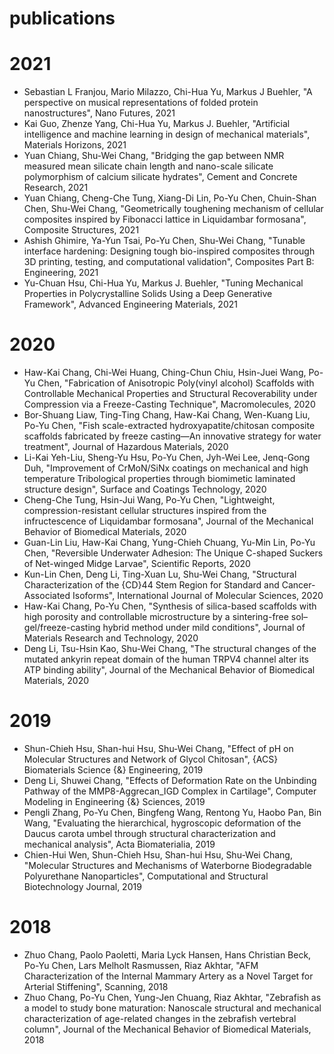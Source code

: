 
publications
============

# 2021
  
- Sebastian L Franjou, Mario Milazzo, Chi-Hua Yu, Markus J Buehler, "A perspective on musical representations of folded protein nanostructures", Nano Futures, 2021  
- Kai Guo, Zhenze Yang, Chi-Hua Yu, Markus J. Buehler, "Artificial intelligence and machine learning in design of mechanical materials", Materials Horizons, 2021  
- Yuan Chiang, Shu-Wei Chang, "Bridging the gap between NMR measured mean silicate chain length and nano-scale silicate polymorphism of calcium silicate hydrates", Cement and Concrete Research, 2021  
- Yuan Chiang, Cheng-Che Tung, Xiang-Di Lin, Po-Yu Chen, Chuin-Shan Chen, Shu-Wei Chang, "Geometrically toughening mechanism of cellular composites inspired by Fibonacci lattice in Liquidambar formosana", Composite Structures, 2021  
- Ashish Ghimire, Ya-Yun Tsai, Po-Yu Chen, Shu-Wei Chang, "Tunable interface hardening: Designing tough bio-inspired composites through 3D printing, testing, and computational validation", Composites Part B: Engineering, 2021  
- Yu-Chuan Hsu, Chi-Hua Yu, Markus J. Buehler, "Tuning Mechanical Properties in Polycrystalline Solids Using a Deep Generative Framework", Advanced Engineering Materials, 2021  

# 2020
  
- Haw-Kai Chang, Chi-Wei Huang, Ching-Chun Chiu, Hsin-Juei Wang, Po-Yu Chen, "Fabrication of Anisotropic Poly(vinyl alcohol) Scaffolds with Controllable Mechanical Properties and Structural Recoverability under Compression via a Freeze-Casting Technique", Macromolecules, 2020  
- Bor-Shuang Liaw, Ting-Ting Chang, Haw-Kai Chang, Wen-Kuang Liu, Po-Yu Chen, "Fish scale-extracted hydroxyapatite/chitosan composite scaffolds fabricated by freeze casting—An innovative strategy for water treatment", Journal of Hazardous Materials, 2020  
- Li-Kai Yeh-Liu, Sheng-Yu Hsu, Po-Yu Chen, Jyh-Wei Lee, Jenq-Gong Duh, "Improvement of CrMoN/SiNx coatings on mechanical and high temperature Tribological properties through biomimetic laminated structure design", Surface and Coatings Technology, 2020  
- Cheng-Che Tung, Hsin-Jui Wang, Po-Yu Chen, "Lightweight, compression-resistant cellular structures inspired from the infructescence of Liquidambar formosana", Journal of the Mechanical Behavior of Biomedical Materials, 2020  
- Guan-Lin Liu, Haw-Kai Chang, Yung-Chieh Chuang, Yu-Min Lin, Po-Yu Chen, "Reversible Underwater Adhesion: The Unique C-shaped Suckers of Net-winged Midge Larvae", Scientific Reports, 2020  
- Kun-Lin Chen, Deng Li, Ting-Xuan Lu, Shu-Wei Chang, "Structural Characterization of the {CD}44 Stem Region for Standard and Cancer-Associated Isoforms", International Journal of Molecular Sciences, 2020  
- Haw-Kai Chang, Po-Yu Chen, "Synthesis of silica-based scaffolds with high porosity and controllable microstructure by a sintering-free sol–gel/freeze-casting hybrid method under mild conditions", Journal of Materials Research and Technology, 2020  
- Deng Li, Tsu-Hsin Kao, Shu-Wei Chang, "The structural changes of the mutated ankyrin repeat domain of the human TRPV4 channel alter its ATP binding ability", Journal of the Mechanical Behavior of Biomedical Materials, 2020  

# 2019
  
- Shun-Chieh Hsu, Shan-hui Hsu, Shu-Wei Chang, "Effect of pH on Molecular Structures and Network of Glycol Chitosan", {ACS} Biomaterials Science {\&} Engineering, 2019  
- Deng Li, Shuwei Chang, "Effects of Deformation Rate on the Unbinding Pathway of the MMP8-Aggrecan_IGD Complex in Cartilage", Computer Modeling in Engineering {\&} Sciences, 2019  
- Pengli Zhang, Po-Yu Chen, Bingfeng Wang, Rentong Yu, Haobo Pan, Bin Wang, "Evaluating the hierarchical, hygroscopic deformation of the Daucus carota umbel through structural characterization and mechanical analysis", Acta Biomaterialia, 2019  
- Chien-Hui Wen, Shun-Chieh Hsu, Shan-hui Hsu, Shu-Wei Chang, "Molecular Structures and Mechanisms of Waterborne Biodegradable Polyurethane Nanoparticles", Computational and Structural Biotechnology Journal, 2019  

# 2018
  
- Zhuo Chang, Paolo Paoletti, Maria Lyck Hansen, Hans Christian Beck, Po-Yu Chen, Lars Melholt Rasmussen, Riaz Akhtar, "AFM Characterization of the Internal Mammary Artery as a Novel Target for Arterial Stiffening", Scanning, 2018  
- Zhuo Chang, Po-Yu Chen, Yung-Jen Chuang, Riaz Akhtar, "Zebrafish as a model to study bone maturation: Nanoscale structural and mechanical characterization of age-related changes in the zebrafish vertebral column", Journal of the Mechanical Behavior of Biomedical Materials, 2018  
